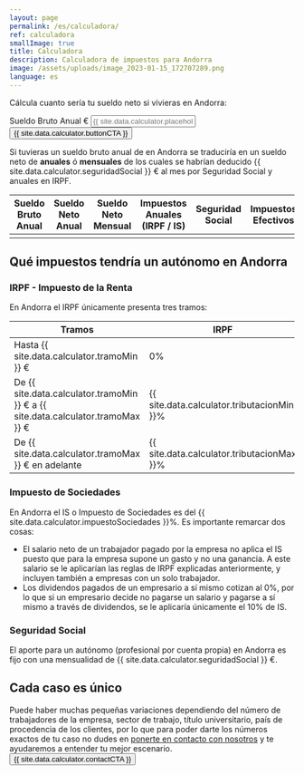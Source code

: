 ```yaml
---
layout: page
permalink: /es/calculadora/
ref: calculadora
smallImage: true
title: Calculadora
description: Calculadora de impuestos para Andorra
image: /assets/uploads/image_2023-01-15_172707289.png
language: es
---
```

Cálcula cuanto sería tu sueldo neto si vivieras en Andorra:

<div class="flex-center">
	<div class="hero__subscribe calculator">
		<form class="subscribe-form" action="javascript:void(0);">
			<label class="screen-reader-text" for="gross-salary">Sueldo Bruto Anual €</label>
			<input class="subscribe-email required email transparent-input" id="gross-salary-input" type="text" name="gross-salary" placeholder="{{ site.data.calculator.placeholder }}" min="1" step="any" onkeyup="addCommas()">
			<button class="button button--primary button--small subscribe-button" onclick="calculate()">{{ site.data.calculator.buttonCTA }}</button>
		</form>
	</div>
</div>

<div class="result hidden">
	<div>
		Si tuvieras un sueldo bruto anual de <span class="gross-salary"></span> en Andorra se traduciría en un sueldo neto de <b><span class="net-salary-yearly"></span> anuales</b> ó <b><span class="net-salary-monthly"></span> mensuales</b> de los cuales se habrían deducido {{ site.data.calculator.seguridadSocial }} € al mes por Seguridad Social y <span class="tax"></span> anuales en IRPF.
	</div>
	<div class="margin-section">
		<table>
			<thead>
				<tr>
					<th> Sueldo Bruto Anual</th>
					<th> Sueldo Neto Anual </th>
					<th> Sueldo Neto Mensual </th>
					<th> Impuestos Anuales (IRPF / IS) </th>
					<th> Seguridad Social </th>
					<th> Impuestos Efectivos </th>
				</tr>
			</thead>
			<tbody>
				<tr>
					<td data-label="Sueldo Bruto Anual" class="gross-salary"></td>
					<td data-label="Sueldo Neto Anual" class="net-salary-yearly"></td>
					<td data-label="Sueldo Neto Mensual" class="net-salary-monthly"></td>
					<td data-label="Impuestos Anuales (IRPF / IS)" class="tax"></td>
					<td data-label="Seguridad Social" class="social-security"></td>
					<td data-label="Impuestos Efectivos" class="tax-percentage"></td>
				</tr>
			</tbody>
		</table>
	</div>

</div>

<div>
	<h2> Qué impuestos tendría un autónomo en Andorra </h2>
	<h3> IRPF - Impuesto de la Renta </h3>
	<div>
		En Andorra el IRPF únicamente presenta tres tramos:
	</div>
	<div>
		<table class="no-invert">
			<thead>
				<tr>
					<th>Tramos</th>
					<th>IRPF</th>
				</tr>	
			</thead>
			<tbody>
				<tr>
					<td>Hasta {{ site.data.calculator.tramoMin }} €</td>
					<td>0%</td>
				</tr>	
				<tr>
					<td>De {{ site.data.calculator.tramoMin }} € a {{ site.data.calculator.tramoMax }} €</td>
					<td>{{ site.data.calculator.tributacionMin }}%</td>
				</tr>	
				<tr>
					<td>De {{ site.data.calculator.tramoMax }} € en adelante</td>
					<td>{{ site.data.calculator.tributacionMax }}%</td>
				</tr>	
			</tbody>
		</table>
	</div>
	<div>
		<h3>Impuesto de Sociedades</h3>
		<div>
			En Andorra el IS o Impuesto de Sociedades es del {{ site.data.calculator.impuestoSociedades }}%. Es importante remarcar dos cosas:
			<ul>
				<li>El salario neto de un trabajador pagado por la empresa no aplica el IS puesto que para la empresa supone un gasto y no una ganancia. A este salario se le aplicarían las reglas de IRPF explicadas anteriormente, y incluyen también a empresas con un solo trabajador.</li>
				<li>Los dividendos pagados de un empresario a sí mismo cotizan al 0%, por lo que si un empresario decide no pagarse un salario y pagarse a sí mismo a través de dividendos, se le aplicaría únicamente el 10% de IS.</li>
			</ul>
		</div>
	</div>
	<div>
		<h3> Seguridad Social </h3>
		<div>
			El aporte para un autónomo (profesional por cuenta propia) en Andorra es fijo con una mensualidad de {{ site.data.calculator.seguridadSocial }} €.
		</div>
	</div>
</div>
<div class="contact-section margin-section">
	<div>
		<h2> Cada caso es único</h2>
		<div>
			Puede haber muchas pequeñas variaciones dependiendo del número de trabajadores de la empresa, sector de trabajo, título universitario, país de procedencia de los clientes, por lo que para poder darte los números exactos de tu caso no dudes en <a href="/es/contacto/">ponerte en contacto con nosotros</a> y te ayudaremos a entender tu mejor escenario.
		</div>
		<div class="button-center">
			<a href="/contact/">
				<button class="button button--primary button--small subscribe-button" onclick="void()">{{ site.data.calculator.contactCTA }}</button>
			</a>
		</div>
	</div>
</div>

<script>
	const tramoMin = parseInt("{{ site.data.calculator.tramoMin }}");
	const tramoMax = parseInt("{{ site.data.calculator.tramoMax }}");
	const tributacionMin = parseFloat(parseInt("{{ site.data.calculator.tributacionMin }}")) / 100;
	const tributacionMax = parseFloat(parseInt("{{ site.data.calculator.tributacionMax }}")) / 100;
	const socialSecurity = parseInt("{{ site.data.calculator.seguridadSocial }}");
</script>

<script src="/js/calculator.js"/>